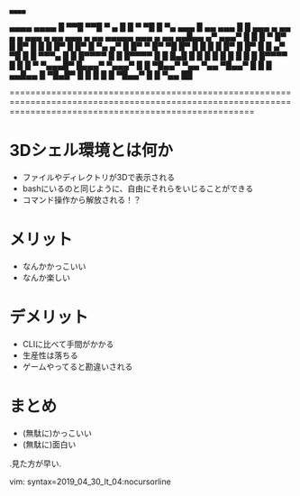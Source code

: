 
                                                                                                                                             ▄▄▄▄
  ▄▄▄▄  ▄▄▄▄                 █             ▀▀█    ▀▀█                                  ▀                                                ▄    █    █
 ▀   ▀█ █   ▀▄         ▄▄▄   █ ▄▄    ▄▄▄     █      █           ▄▄▄   ▄ ▄▄    ▄   ▄  ▄▄▄     ▄ ▄▄   ▄▄▄   ▄ ▄▄   ▄▄▄▄▄   ▄▄▄   ▄ ▄▄   ▄▄█▄▄      ▄▀
   ▄▄▄▀ █    █        █   ▀  █▀  █  █▀  █    █      █          █▀  █  █▀  █   ▀▄ ▄▀    █     █▀  ▀ █▀ ▀█  █▀  █  █ █ █  █▀  █  █▀  █    █      ▄▀
     ▀█ █    █         ▀▀▀▄  █   █  █▀▀▀▀    █      █          █▀▀▀▀  █   █    █▄█     █     █     █   █  █   █  █ █ █  █▀▀▀▀  █   █    █      ▀
 ▀▄▄▄█▀ █▄▄▄▀         ▀▄▄▄▀  █   █  ▀█▄▄▀    ▀▄▄    ▀▄▄        ▀█▄▄▀  █   █     █    ▄▄█▄▄   █     ▀█▄█▀  █   █  █ █ █  ▀█▄▄▀  █   █    ▀▄▄    ██


===========================================================================================================================================================

# 3Dシェル環境とは何か
  - ファイルやディレクトリが3Dで表示される
  - bashにいるのと同じように、自由にそれらをいじることができる
  - コマンド操作から解放される！？

# メリット
  - なんかかっこいい
  - なんか楽しい

# デメリット
  - CLIに比べて手間がかかる
  - 生産性は落ちる
  - ゲームやってると勘違いされる

# まとめ

  - (無駄に)かっこいい
  - (無駄に)面白い








.見た方が早い.










vim: syntax=2019_04_30_lt_04:nocursorline
